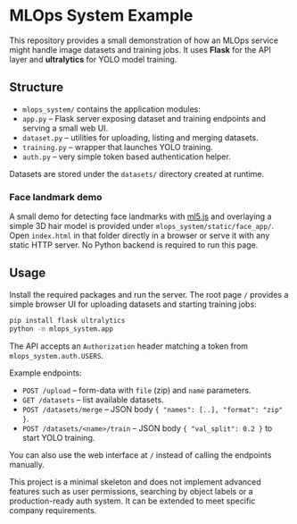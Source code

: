 # MLOps System Example

This repository provides a small demonstration of how an MLOps service might
handle image datasets and training jobs. It uses **Flask** for the API layer and
**ultralytics** for YOLO model training.

## Structure

- `mlops_system/` contains the application modules:
 - `app.py` – Flask server exposing dataset and training endpoints and serving a small web UI.
  - `dataset.py` – utilities for uploading, listing and merging datasets.
  - `training.py` – wrapper that launches YOLO training.
  - `auth.py` – very simple token based authentication helper.

Datasets are stored under the `datasets/` directory created at runtime.

### Face landmark demo

A small demo for detecting face landmarks with [ml5.js](https://ml5js.org/) and
overlaying a simple 3D hair model is provided under
`mlops_system/static/face_app/`. Open `index.html` in that folder directly in a
browser or serve it with any static HTTP server. No Python backend is required
to run this page.

## Usage

Install the required packages and run the server. The root page `/` provides a simple browser UI for uploading datasets and starting training jobs:


```bash
pip install flask ultralytics
python -m mlops_system.app
```

The API accepts an `Authorization` header matching a token from `mlops_system.auth.USERS`.

Example endpoints:

- `POST /upload` – form-data with `file` (zip) and `name` parameters.
- `GET /datasets` – list available datasets.
- `POST /datasets/merge` – JSON body `{ "names": [..], "format": "zip" }`.
- `POST /datasets/<name>/train` – JSON body `{ "val_split": 0.2 }` to start YOLO training.

You can also use the web interface at `/` instead of calling the endpoints manually.

This project is a minimal skeleton and does not implement advanced features such
as user permissions, searching by object labels or a production-ready auth
system. It can be extended to meet specific company requirements.
